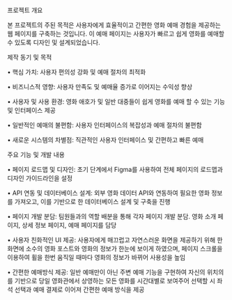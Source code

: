 프로젝트 개요

본 프로젝트의 주된 목적은 사용자에게 효율적이고 간편한 영화 예매 경험을 제공하는 웹 페이지를 구축하는 것입니다. 이 예매 페이지는 사용자가 빠르고 쉽게 영화를 예매할 수 있도록 디자인 및 설계되었습니다.

제작 동기 및 목적

• 핵심 가치: 사용자 편의성 강화 및 예매 절차의 최적화

• 비즈니스적 영향: 사용자 만족도 및 예매율 증가로 이어지는 수익성 향상

• 사용자 및 사용 환경: 영화 애호가 및 일반 대중들이 쉽게 영화를 예매 할 수 있는 기능 및 인터페이스 제공

• 일반적인 예매의 불편함: 사용자 인터페이스의 복잡성과 예매 절차의 불편함

• 새로운 시스템의 차별점: 직관적인 사용자 인터페이스 및 간편하고 빠른 예매

주요 기능 및 개발 내용

• 페이지 로드맵 및 디자인: 초기 단계에서 Figma를 사용하여 전체 페이지의 로드맵과 디자인 가이드라인을 설정

• API 연동 및 데이터베이스 설계: 외부 영화 데이터 API와 연동하여 필요한 영화 정보를 가져오고, 이를 기반으로 한 데이터베이스 설계 및 구축을 진행

• 페이지 개발 분담: 팀원들과의 역할 배분을 통해 각자 페이지 개발 분담. 영화 소개 페이지, 상세 정보 페이지, 예매 페이지를 담당

• 사용자 친화적인 UI 제공: 사용자에게 매끄럽고 자연스러운 화면을 제공하기 위해 한 화면에 소수의 영화 포스트와 영화의 정보가 한눈에 보이게 하였으며, 페이지 스크롤을 이용하여 휠을 한번 움직일 때마다 영화의 정보가 바뀌어 사용성을 높임

• 간편한 예매방식 제공: 일반 예매만이 아닌 주변 예매 기능을 구현하여 자신의 위치의를 기반으로 당일 영화관에서 상영하는 모든 영화를 시간대별로 보여주어 선택할 시 좌석 선택과 예매 결제로 이어져 간편한 예매 방식을 제공
